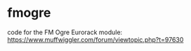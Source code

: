 # fmogre
code for the FM Ogre Eurorack module: https://www.muffwiggler.com/forum/viewtopic.php?t=97630
